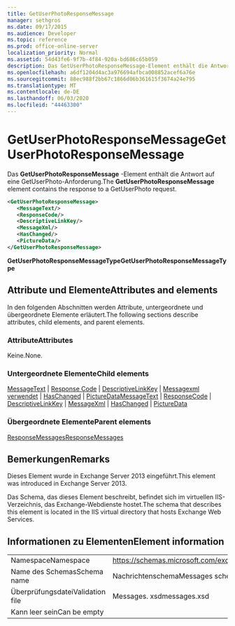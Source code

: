 ```yaml
---
title: GetUserPhotoResponseMessage
manager: sethgros
ms.date: 09/17/2015
ms.audience: Developer
ms.topic: reference
ms.prod: office-online-server
localization_priority: Normal
ms.assetid: 54d43fe6-9f7b-4f84-920a-bd686c65b059
description: Das GetUserPhotoResponseMessage-Element enthält die Antwort auf eine GetUserPhoto-Anforderung.
ms.openlocfilehash: a6df1204d4ac3a976694afbca008852acef6a76e
ms.sourcegitcommit: 88ec988f2bb67c1866d06b361615f3674a24e795
ms.translationtype: MT
ms.contentlocale: de-DE
ms.lasthandoff: 06/03/2020
ms.locfileid: "44463300"
---
```

# <a name="getuserphotoresponsemessage"></a><span data-ttu-id="9d685-103">GetUserPhotoResponseMessage</span><span class="sxs-lookup"><span data-stu-id="9d685-103">GetUserPhotoResponseMessage</span></span>

<span data-ttu-id="9d685-104">Das **GetUserPhotoResponseMessage** -Element enthält die Antwort auf eine GetUserPhoto-Anforderung.</span><span class="sxs-lookup"><span data-stu-id="9d685-104">The **GetUserPhotoResponseMessage** element contains the response to a GetUserPhoto request.</span></span> 
  
```XML
<GetUserPhotoResponseMessage>
   <MessageText/>
   <ResponseCode/>
   <DescriptiveLinkKey/>
   <MessageXml/>
   <HasChanged/>
   <PictureData/>
</GetUserPhotoResponseMessage>
```

 <span data-ttu-id="9d685-105">**GetUserPhotoResponseMessageType**</span><span class="sxs-lookup"><span data-stu-id="9d685-105">**GetUserPhotoResponseMessageType**</span></span>
## <a name="attributes-and-elements"></a><span data-ttu-id="9d685-106">Attribute und Elemente</span><span class="sxs-lookup"><span data-stu-id="9d685-106">Attributes and elements</span></span>

<span data-ttu-id="9d685-107">In den folgenden Abschnitten werden Attribute, untergeordnete und übergeordnete Elemente erläutert.</span><span class="sxs-lookup"><span data-stu-id="9d685-107">The following sections describe attributes, child elements, and parent elements.</span></span>
  
### <a name="attributes"></a><span data-ttu-id="9d685-108">Attribute</span><span class="sxs-lookup"><span data-stu-id="9d685-108">Attributes</span></span>

<span data-ttu-id="9d685-109">Keine.</span><span class="sxs-lookup"><span data-stu-id="9d685-109">None.</span></span>
  
### <a name="child-elements"></a><span data-ttu-id="9d685-110">Untergeordnete Elemente</span><span class="sxs-lookup"><span data-stu-id="9d685-110">Child elements</span></span>

<span data-ttu-id="9d685-111">[MessageText](messagetext.md)  |  [Response Code](responsecode.md)  |  [DescriptiveLinkKey](descriptivelinkkey.md)  |  [Messagexml verwendet](messagexml.md)  |  [HasChanged](haschanged.md)  |  [PictureData](picturedata.md)</span><span class="sxs-lookup"><span data-stu-id="9d685-111">[MessageText](messagetext.md) | [ResponseCode](responsecode.md) | [DescriptiveLinkKey](descriptivelinkkey.md) | [MessageXml](messagexml.md) | [HasChanged](haschanged.md) | [PictureData](picturedata.md)</span></span>
  
### <a name="parent-elements"></a><span data-ttu-id="9d685-112">Übergeordnete Elemente</span><span class="sxs-lookup"><span data-stu-id="9d685-112">Parent elements</span></span>

[<span data-ttu-id="9d685-113">ResponseMessages</span><span class="sxs-lookup"><span data-stu-id="9d685-113">ResponseMessages</span></span>](responsemessages.md)
  
## <a name="remarks"></a><span data-ttu-id="9d685-114">Bemerkungen</span><span class="sxs-lookup"><span data-stu-id="9d685-114">Remarks</span></span>

<span data-ttu-id="9d685-115">Dieses Element wurde in Exchange Server 2013 eingeführt.</span><span class="sxs-lookup"><span data-stu-id="9d685-115">This element was introduced in Exchange Server 2013.</span></span>
  
<span data-ttu-id="9d685-116">Das Schema, das dieses Element beschreibt, befindet sich im virtuellen IIS-Verzeichnis, das Exchange-Webdienste hostet.</span><span class="sxs-lookup"><span data-stu-id="9d685-116">The schema that describes this element is located in the IIS virtual directory that hosts Exchange Web Services.</span></span>
  
## <a name="element-information"></a><span data-ttu-id="9d685-117">Informationen zu Elementen</span><span class="sxs-lookup"><span data-stu-id="9d685-117">Element information</span></span>

|||
|:-----|:-----|
|<span data-ttu-id="9d685-118">Namespace</span><span class="sxs-lookup"><span data-stu-id="9d685-118">Namespace</span></span>  <br/> |https://schemas.microsoft.com/exchange/services/2006/messages  <br/> |
|<span data-ttu-id="9d685-119">Name des Schemas</span><span class="sxs-lookup"><span data-stu-id="9d685-119">Schema name</span></span>  <br/> |<span data-ttu-id="9d685-120">Nachrichtenschema</span><span class="sxs-lookup"><span data-stu-id="9d685-120">Messages schema</span></span>  <br/> |
|<span data-ttu-id="9d685-121">Überprüfungsdatei</span><span class="sxs-lookup"><span data-stu-id="9d685-121">Validation file</span></span>  <br/> |<span data-ttu-id="9d685-122">Messages. xsd</span><span class="sxs-lookup"><span data-stu-id="9d685-122">messages.xsd</span></span>  <br/> |
|<span data-ttu-id="9d685-123">Kann leer sein</span><span class="sxs-lookup"><span data-stu-id="9d685-123">Can be empty</span></span>  <br/> ||
   

